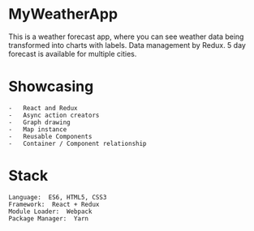 # MyWeatherApp
 
This is a weather forecast app, where you can see weather data being transformed into charts with labels. Data management by Redux. 5 day forecast is available for multiple cities.


# Showcasing 

    -   React and Redux
    -   Async action creators
    -   Graph drawing
    -   Map instance
    -   Reusable Components
    -   Container / Component relationship

# Stack

    Language:  ES6, HTML5, CSS3
    Framework:  React + Redux
    Module Loader:  Webpack
    Package Manager:  Yarn
